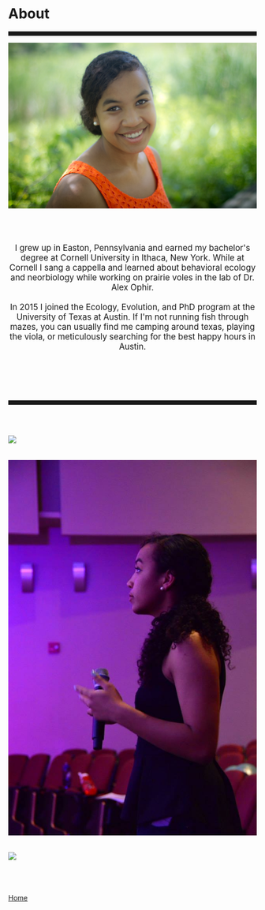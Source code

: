 <body>
		
<div class="container">
<div class="blurb">
<h1>About</h1>
<hr style="height:9px;color:#84949B">

	
<img src="/images/Kelly1.jpg">
<br><br><br><br>

<p style="text-align:center;font-size:120%">I grew up in Easton, Pennsylvania and earned my bachelor's degree at Cornell University in Ithaca, New York. While at Cornell I sang a cappella and learned about behavioral ecology and neorbiology while working on prairie voles in the lab of Dr. Alex Ophir. <br><br> In 2015 I joined the Ecology, Evolution, and PhD program at the University of Texas at Austin. If I'm not running fish through mazes, you can usually find me camping around texas, playing the viola, or meticulously searching for the best happy hours in Austin.</p>

<br><br><br><br>
<hr style="height:9px;color:#84949B"><br><br>

<img src="/images/Bigbend1.JPG"><br><br>

<img src="/images/aftereight1.jpg"><br><br>


<img src="/images/Jack1.JPG"><br><br>

	
<br><br><a href="../">Home</a>

